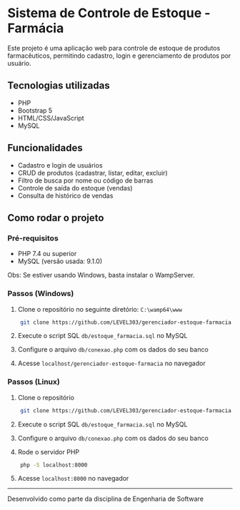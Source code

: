 # Sistema de Controle de Estoque - Farmácia

Este projeto é uma aplicação web para controle de estoque de produtos farmacêuticos, permitindo cadastro, login e gerenciamento de produtos por usuário.

## Tecnologias utilizadas

- PHP
- Bootstrap 5
- HTML/CSS/JavaScript
- MySQL

## Funcionalidades

- Cadastro e login de usuários
- CRUD de produtos (cadastrar, listar, editar, excluir)
- Filtro de busca por nome ou código de barras
- Controle de saída do estoque (vendas)  
- Consulta de histórico de vendas

## Como rodar o projeto

### Pré-requisitos

- PHP 7.4 ou superior
- MySQL (versão usada: 9.1.0)

Obs: Se estiver usando Windows, basta instalar o WampServer.

### Passos (Windows)

1. Clone o repositório no seguinte diretório: `C:\wamp64\www`
```bash 
    git clone https://github.com/LEVEL303/gerenciador-estoque-farmacia.git
```

2. Execute o script SQL `db/estoque_farmacia.sql` no MySQL

3. Configure o arquivo `db/conexao.php` com os dados do seu banco

4. Acesse `localhost/gerenciador-estoque-farmacia` no navegador

### Passos (Linux)

1. Clone o repositório
```bash 
    git clone https://github.com/LEVEL303/gerenciador-estoque-farmacia.git
```
2. Execute o script SQL `db/estoque_farmacia.sql` no MySQL

3. Configure o arquivo `db/conexao.php` com os dados do seu banco

4. Rode o servidor PHP

```bash
    php -S localhost:8000
```

5.  Acesse `localhost:8000` no navegador

---

Desenvolvido como parte da disciplina de Engenharia de Software
